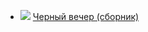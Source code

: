 * ![](/books/sf_horror/Дэвид%20Моррелл/Черный%20вечер%20(сборник).jpg) [Черный вечер (сборник)](/books/sf_horror/Дэвид%20Моррелл/Черный%20вечер%20(сборник))